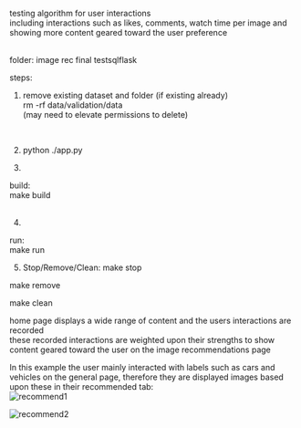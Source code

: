 testing algorithm for user interactions <br/>
including interactions such as likes, comments, watch time per image and showing more content geared toward the user preference

<br/> folder: image rec final testsqlflask <br/> 


steps: <br/>
1. remove existing dataset and folder (if existing already) <br/>
rm -rf data/validation/data <br/>
(may need to elevate permissions to delete)<br/>
<br/>

2. python ./app.py

3.
build: <br/>
make build <br/>
<br/>

4.
run: <br/>
make run <br/>

5. Stop/Remove/Clean:
make stop

make remove

make clean

home page displays a wide range of content and the users interactions are recorded <br/>
these recorded interactions are weighted upon their strengths to show content geared toward the user on the image recommendations page <br/>

In this example the user mainly interacted with labels such as cars and vehicles on the general page, therefore they are displayed images based upon these in their recommended tab: <br/>
![recommend1](https://github.com/user-attachments/assets/156cc80e-0db1-4a96-b2d7-5ae26d6d2840) <br/>

![recommend2](https://github.com/user-attachments/assets/399f8922-bfd9-4714-8594-0f13c1dcd78e) <br/>
